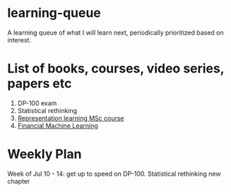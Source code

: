 # learning-queue
A learning queue of what I will learn next, periodically prioritized based on interest.

# List of books, courses, video series, papers etc
1. DP-100 exam
2. Statistical rethinking
3. [Representation learning MSc course](https://github.com/HHU-MMBS/RepresentationLearning_SS2023)
4. [Financial Machine Learning](https://papers.ssrn.com/sol3/papers.cfm?abstract_id=4501707)

# Weekly Plan
Week of Jul 10 - 14: get up to speed on DP-100. Statistical rethinking new chapter 
